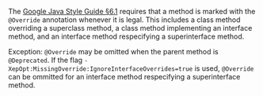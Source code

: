 The [Google Java Style Guide §6.1][style] requires that a method is marked with
the `@Override` annotation whenever it is legal. This includes a class method
overriding a superclass method, a class method implementing an interface method,
and an interface method respecifying a superinterface method.

Exception: `@Override` may be omitted when the parent method is `@Deprecated`.
If the flag `-XepOpt:MissingOverride:IgnoreInterfaceOverrides=true` is used,
`@Override` can be ommitted for an interface method respecifying a
superinterface method.

[style]: https://google.github.io/styleguide/javaguide.html#s6.1-override-annotation

